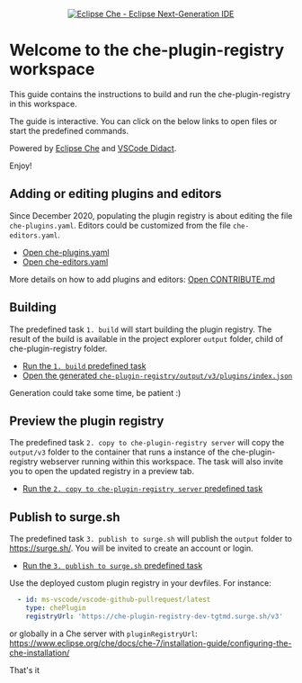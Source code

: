 <div align="center">

[![Eclipse Che - Eclipse Next-Generation IDE](https://raw.githubusercontent.com/eclipse/che/assets/eclipseche.png)](
https://www.eclipse.org/che/)

</div>

# Welcome to the che-plugin-registry workspace

This guide contains the instructions to build and run the che-plugin-registry in this workspace.

The guide is interactive. You can click on the below links to open files or start the predefined commands.

Powered by [Eclipse Che](https://www.eclipse.org/che/) and [VSCode Didact](https://github.com/redhat-developer/vscode-didact).

Enjoy!

## Adding or editing plugins and editors
Since December 2020, populating the plugin registry is about editing the file `che-plugins.yaml`. Editors could be customized from the file `che-editors.yaml`.

- [Open che-plugins.yaml](didact://?commandId=vscode.open&projectFilePath=che-plugins.yaml&number=2)
- [Open che-editors.yaml](didact://?commandId=vscode.open&projectFilePath=che-editors.yaml&number=2)

More details on how to add plugins and editors: [Open CONTRIBUTE.md](didact://?commandId=markdown.showPreview&projectFilePath=CONTRIBUTE.md)


## Building
The predefined task `1. build` will start building the plugin registry. The result of the build is available in the project explorer `output` folder, child of che-plugin-registry folder.

- [Run the `1. build` predefined task](didact://?commandId=workbench.action.tasks.runTask&text=1.%20build)
- [Open the generated `che-plugin-registry/output/v3/plugins/index.json`](didact://?commandId=vscode.open&projectFilePath=output%2Fv3%2Fplugins%2Findex.json&number=2)

Generation could take some time, be patient :)

## Preview the plugin registry
The predefined task `2. copy to che-plugin-registry server` will copy the `output/v3` folder to the container that runs a instance of the che-plugin-registry webserver running within this workspace. The task will also invite you to open the updated registry in a preview tab.

- [Run the `2. copy to che-plugin-registry server` predefined task](didact://?commandId=workbench.action.tasks.runTask&text=2.%20copy%20to%20che-plugin-registry%20server)


## Publish to surge.sh
The predefined task `3. publish to surge.sh` will publish the `output` folder to https://surge.sh/. You will be invited to create an account or login.

- [Run the `3. publish to surge.sh` predefined task](didact://?commandId=workbench.action.tasks.runTask&text=3.%20publish%20to%20surge.sh)

Use the deployed custom plugin registry in your devfiles. For instance:

```yaml
  - id: ms-vscode/vscode-github-pullrequest/latest
    type: chePlugin
    registryUrl: 'https://che-plugin-registry-dev-tgtmd.surge.sh/v3'
```
or globally in a Che server with `pluginRegistryUrl`: https://www.eclipse.org/che/docs/che-7/installation-guide/configuring-the-che-installation/ 

That's it
